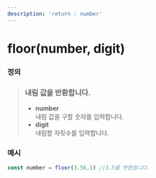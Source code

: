 ```yaml
---
description: 'return : number'
---
```


# floor(number, digit)

### 정의

> ### 내림 값을 반환합니다.
>
> * **number**\
>   내림 값을 구할 숫자를 입력합니다.
> * **digit**\
>   내림할 자릿수를 입력합니다.



### 예시

```javascript
const number = floor(3.56,1) //3.5를 반환합니다.
```
